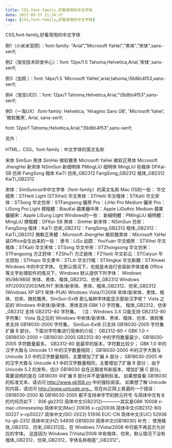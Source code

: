 ```yaml
---
title: CSS,font-family,好看常用的中文字体
date: 2017-09-27 21:34:37
tags: [CSS,font-family,好看常用的中文字体]
---
```


CSS,font-family,好看常用的中文字体

 
 例1（小米米官网）：font-family: "Arial","Microsoft YaHei","黑体","宋体",sans-serif;

 例2（淘宝技术研发中心）：font: 12px/1.5 Tahoma,Helvetica,Arial,'宋体',sans-serif;

 例3（加网 ）：font: 14px/1.5 'Microsoft YaHei',arial,tahoma,\5b8b\4f53,sans-serif;

 例4（淘宝UED）：font: 12px/1 Tahoma,Helvetica,Arial,"\5b8b\4f53",sans-serif;

 例5（一淘UX）:font-family: Helvetica, 'Hiragino Sans GB', 'Microsoft Yahei', '微软雅黑', Arial, sans-serif;

 font: 12px/1 Tahoma,Helvetica,Arial,"\5b8b\4f53",sans-serif;

  

  另外：

  HTML，CSS，font-family：中文字体的英文名称

  宋体 SimSun
  黑体 SimHei
  微软雅黑 Microsoft YaHei
  微软正黑体 Microsoft JhengHei
  新宋体 NSimSun
  新细明体 PMingLiU
  细明体 MingLiU
  标楷体 DFKai-SB
  仿宋 FangSong
  楷体 KaiTi
  仿宋_GB2312 FangSong_GB2312
  楷体_GB2312 KaiTi_GB2312

  宋体：SimSuncss中中文字体（font-family）的英文名称
  Mac OS的一些：
  华文细黑：STHeiti Light [STXihei]
  华文黑体：STHeiti
  华文楷体：STKaiti
  华文宋体：STSong
  华文仿宋：STFangsong
  儷黑 Pro：LiHei Pro Medium
  儷宋 Pro：LiSong Pro Light
  標楷體：BiauKai
  蘋果儷中黑：Apple LiGothic Medium
  蘋果儷細宋：Apple LiSung Light
  Windows的一些：
  新細明體：PMingLiU
  細明體：MingLiU
  標楷體：DFKai-SB
  黑体：SimHei
  新宋体：NSimSun
  仿宋：FangSong
  楷体：KaiTi
  仿宋_GB2312：FangSong_GB2312
  楷体_GB2312：KaiTi_GB2312
  微軟正黑體：Microsoft JhengHei
  微软雅黑体：Microsoft YaHei
  装Office会生出来的一些：
  隶书：LiSu
  幼圆：YouYuan
  华文细黑：STXihei
  华文楷体：STKaiti
  华文宋体：STSong
  华文中宋：STZhongsong
  华文仿宋：STFangsong
  方正舒体：FZShuTi
  方正姚体：FZYaoti
  华文彩云：STCaiyun
  华文琥珀：STHupo
  华文隶书：STLiti
  华文行楷：STXingkai
  华文新魏：STXinwei
  Windows 中的中文字体。
  在默认情况下，也就是未自行安装新字体或者 Office 等文字处理软件的情况下，Windows 默认提供下列字体：
  Windows 95/98/98SE 宋体、黑体、楷体_GB2312、仿宋_GB2312
  Windows XP/2000/2003/ME/NT 宋体/新宋体、黑体、楷体_GB2312、仿宋_GB2312 (Windows XP SP3 宋体-PUA)
  Windows Vista/7/2008 宋体/新宋体、黑体、楷体、仿宋、微软雅黑、SimSun-ExtB
  那么每种字体能显示那些汉字呢？
  Vista 之前的 Windows 中宋体/新宋体、黑体支持 GBK 1.0 字符集，
  楷体_GB2312、仿宋_GB2312 支持 GB2312-80 字符集。
  （注：Windows 3.X 只能支持 GB2312-80 字符集）
  Vista 及之后的 Windows 中宋体/新宋体、黑体、楷体、仿宋、微软雅黑支持 GB18030-2000 字符集，
  SimSun-ExtB 只支持 GB18030-2005 字符集扩展 B 部分。
  下面对字符集进行简单的介绍：
  GB2312-80 < GBK 1.0 < GB18030-2000 < GB18030-2005
  GB2312-80 中的字符数量最少，GB18030-2005 字符数量最多。
  GB2312-80 是最早的版本，字符数比较少；
  GBK 1.0 中的汉字大致与 Unicode 1.1 中的汉字数量相同；
  GB18030-2000 中的汉字大致与 Unicode 3.0 中的汉字数量相同，主要增加了扩展 A 部分；
  GB18030-2005 中的汉字大致与 Unicode 4.1 中的汉字数量相同，主要增加了扩展 B 部分；
  由于 Unicode 5.2 的发布，估计 GB18030 会在近期发布新版本，增加扩展 C 部分。
  需要说明的是在 GB18030 中扩展 B 部分并不是强制标准。
  如果想查看 GB18030 的标准文本，请访问 http://www.gb168.cn 中的强标阅读。
  如果想了解 Unicode 的内容，请访问 http://www.unicode.org。
  现在纠正网上普遍的一个错误：
  GB18030-2000 和 GB18030-2005 都不支持单字节的欧元符号
  与简体中文有关的代吗页如下：
  936 gb2312 简体中文(GB2312)————其实是GBK
  10008 x-mac-chinesesimp 简体中文(Mac)
  20936 x-cp20936 简体中文(GB2312-80)
  50227 x-cp50227 简体中文(ISO-2022)
  51936 EUC-CN 简体中文(EUC)
  52936 hz-gb-2312 简体中文(HZ)
  54936 GB18030 简体中文(GB18030)
  补充：
  使用楷体_GB2312、仿宋_GB2312后，在 Windows 7/Vista/2008 中可能不再显示为对应的字体。
  这是因为 Windows 7/Vista/2008 中有楷体、仿宋，默认情况下没有楷体_GB2312、仿宋_GB2312，字体名称相差“_GB2312”。
